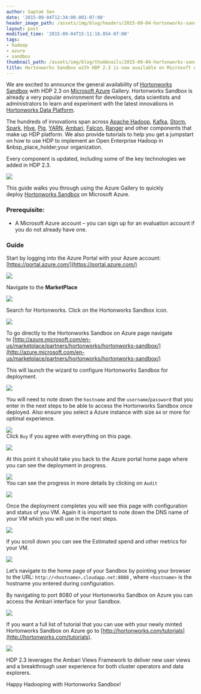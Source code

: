 ```yaml
---
author: Saptak Sen
date: '2015-09-04T12:34:00.001-07:00'
header_image_path: /assets/img/blog/headers/2015-09-04-hortonworks-sandbox-hdp-23-azure-gallery.jpg
layout: post
modified_time: '2015-09-04T15:11:18.054-07:00'
tags:
- hadoop
- azure
- sandbox
thumbnail_path: /assets/img/blog/thumbnails/2015-09-04-hortonworks-sandbox-hdp-23-azure-gallery.jpg
title: Hortonworks Sandbox with HDP 2.3 is now available on Microsoft Azure Gallery
---
```


We are excited to announce the general availability of [Hortonworks Sandbox](http://hortonworks.com/sandbox) with HDP 2.3 on [Microsoft Azure](http://azure.microsoft.com/en-us/) Gallery. Hortonworks Sandbox is already a very popular environment for developers, data scientists and administrators to learn and experiment with the latest innovations in [Hortonworks Data Platform](http://hortonworks.com/hdp).

The hundreds of innovations span across [Apache Hadoop](http://hortonworks.com/hadoop/), [Kafka](http://hortonworks.com/hadoop/kafka/), [Storm](http://hortonworks.com/hadoop/storm/), [Spark](http://hortonworks.com/hadoop/spark/), [Hive](http://hortonworks.com/hadoop/hive/), [Pig](http://hortonworks.com/hadoop/pig/), [YARN](http://hortonworks.com/hadoop/yarn/), [Ambari](http://hortonworks.com/hadoop/ambari/), [Falcon](http://hortonworks.com/hadoop/falcon/), [Ranger](http://hortonworks.com/hadoop/ranger/) and other components that make up HDP platform. We also provide tutorials to help you get a jumpstart on how to use HDP to implement an Open Enterprise Hadoop in &nbsp_place_holder;your organization.

Every component is updated, including some of the key technologies we added in HDP 2.3.

![](http://hortonworks.com/wp-content/uploads/2015/07/Asparagus-Chart.png)  


This guide walks you through using the Azure Gallery to quickly deploy [Hortonworks Sandbox](http://hortonworks.com/sandbox) on Microsoft Azure.

### Prerequisite:

  * A Microsoft Azure account – you can sign up for an evaluation account if you do not already have one.

### Guide

Start by logging into the Azure Portal with your Azure account: [https://portal.azure.com/](https://portal.azure.com/)

![](http://hortonassets.s3.amazonaws.com/tutorial/azure-sandbox/01.png)  


Navigate to the **MarketPlace** 

![](http://hortonassets.s3.amazonaws.com/tutorial/azure-sandbox/04.jpeg)  


Search for Hortonworks. Click on the Hortonworks Sandbox icon.

![](http://www.dropbox.com/s/ay9hehehqpdmyet/Screenshot%202015-09-03%2013.31.30.png?dl=1)  


To go directly to the Hortonworks Sandbox on Azure page navigate to [http://azure.microsoft.com/en-us/marketplace/partners/hortonworks/hortonworks-sandbox/](http://azure.microsoft.com/en-us/marketplace/partners/hortonworks/hortonworks-sandbox/)

This will launch the wizard to configure Hortonworks Sandbox for deployment.

![](http://www.dropbox.com/s/8t6ckv7iyac9v4c/Screenshot%202015-09-03%2013.31.58.png?dl=1)  

 You will need to note down the `hostname` and the `username`/`password` that you enter in the next steps to be able to access the Hortonworks Sandbox once deployed. Also ensure you select a Azure instance with size `A4` or more for optimal experience.

![](http://www.dropbox.com/s/jadtasw29wg42n6/Screenshot%202015-09-03%2013.32.52.png?dl=1)  
Click `Buy` if you agree with everything on this page.

![](http://www.dropbox.com/s/h7kc8i0wznm6v2a/Screenshot%202015-09-03%2013.33.10.png?dl=1)  

At this point it should take you back to the Azure portal home page where you can see the deployment in progress.

![](http://www.dropbox.com/s/8r9ucjjhrqew629/Screenshot%202015-09-03%2013.33.26.png?dl=1)  
You can see the progress in more details by clicking on `Audit`

![](http://www.dropbox.com/s/ky0iibwq6h73o80/Screenshot%202015-09-03%2013.36.06.png?dl=1)

Once the deployment completes you will see this page with configuration and status of you VM. Again it is important to note down the DNS name of your VM which you will use in the next steps.

![](http://www.dropbox.com/s/9niib0di7ucczs9/Screenshot%202015-09-03%2013.43.48.png?dl=1)  


If you scroll down you can see the Estimated spend and other metrics for your VM.

![](http://www.dropbox.com/s/ib277102ymza8zd/Screenshot%202015-09-03%2014.01.03.png?dl=1)  


Let’s navigate to the home page of your Sandbox by pointing your browser to the URL: `http://<hostname>.cloudapp.net:8888` , where `<hostname>` is the hostname you entered during configuration.


By navigating to port 8080 of your Hortonworks Sandbox on Azure you can access the Ambari interface for your Sandbox.

![](http://www.dropbox.com/s/l9u6iltfsuq1l13/Screenshot%202015-09-03%2014.03.46.png?dl=1)  


If you want a full list of tutorial that you can use with your newly minted Hortonworks Sandbox on Azure go to [http://hortonworks.com/tutorials](http://hortonworks.com/tutorials).

![](http://www.dropbox.com/s/4o9fx312v5qygn8/Screenshot%202015-09-03%2018.22.38.png?dl=1)  

HDP 2.3 leverages the Ambari Views Framework to deliver new user views and a breakthrough user experience for both cluster operators and data explorers.


Happy Hadooping with Hortonworks Sandbox!